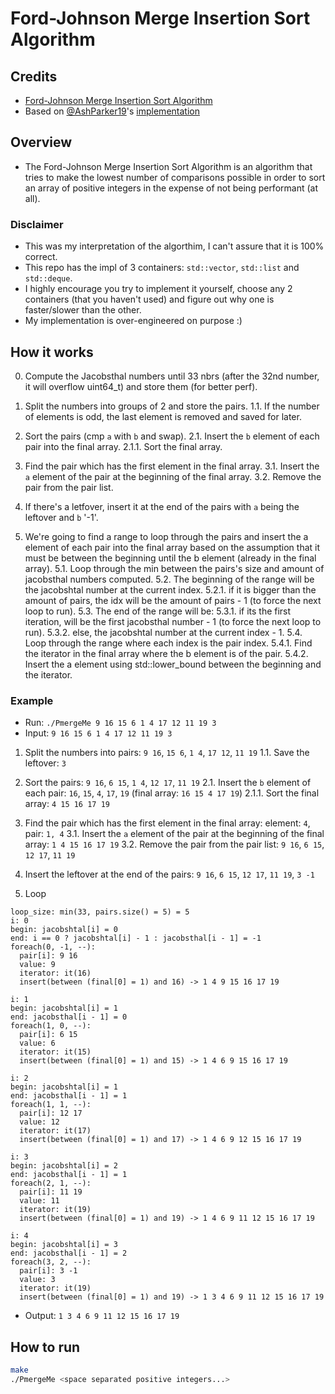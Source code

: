 # Ford-Johnson Merge Insertion Sort Algorithm

## Credits
- [Ford-Johnson Merge Insertion Sort Algorithm](https://en.wikipedia.org/wiki/Merge-insertion_sort)
- Based on [@AshParker19](https://github.com/AshParker19)'s [implementation](https://github.com/AshParker19/42_CPP_modules/tree/main/CPP_09/ex02)

## Overview
- The Ford-Johnson Merge Insertion Sort Algorithm is an algorithm that tries to make the lowest number of comparisons possible in order to sort an array of positive integers in the expense of not being performant (at all).

### Disclaimer

- This was my interpretation of the algorthim, I can't assure that it is 100% correct.
- This repo has the impl of 3 containers: `std::vector`, `std::list` and `std::deque`.
- I highly encourage you try to implement it yourself, choose any 2 containers (that you haven't used) and figure out why one is faster/slower than the other.
- My implementation is over-engineered on purpose :)

## How it works

0. Compute the Jacobsthal numbers until 33 nbrs (after the 32nd number, it will overflow uint64_t) and store them (for better perf).

1. Split the numbers into groups of 2 and store the pairs.
1.1. If the number of elements is odd, the last element is removed and saved for later.

2. Sort the pairs (cmp `a` with `b` and swap).
2.1. Insert the `b` element of each pair into the final array.
2.1.1. Sort the final array.

3. Find the pair which has the first element in the final array.
3.1. Insert the `a` element of the pair at the beginning of the final array.
3.2. Remove the pair from the pair list.

4. If there's a letfover, insert it at the end of the pairs with `a` being the leftover and `b` '-1'.

5. We're going to find a range to loop through the pairs and insert the a element of each pair into the final array based on the assumption that it must be between the beginning until the b element (already in the final array).
5.1. Loop through the min between the pairs's size and amount of jacobsthal numbers computed.
5.2. The beginning of the range will be the jacobshtal number at the current index.
5.2.1. if it is bigger than the amount of pairs, the idx will be the amount of pairs - 1 (to force the next loop to run).
5.3. The end of the range will be:
5.3.1. if its the first iteration, will be the first jacobsthal number - 1 (to force the next loop to run).
5.3.2. else, the jacobshtal number at the current index - 1.
5.4. Loop through the range where each index is the pair index.
5.4.1. Find the iterator in the final array where the b element is of the pair.
5.4.2. Insert the a element using std::lower_bound between the beginning and the iterator.

### Example

- Run: `./PmergeMe 9 16 15 6 1 4 17 12 11 19 3`
- Input: `9 16 15 6 1 4 17 12 11 19 3`

1. Split the numbers into pairs: `9 16`, `15 6`, `1 4`, `17 12`, `11 19`
1.1. Save the leftover: `3`

2. Sort the pairs: `9 16`, `6 15`, `1 4`, `12 17`, `11 19`
2.1. Insert the `b` element of each pair: `16`, `15`, `4`, `17`, `19` (final array: `16 15 4 17 19`)
2.1.1. Sort the final array: `4 15 16 17 19`

3. Find the pair which has the first element in the final array: element: `4`, pair: `1, 4`
3.1. Insert the `a` element of the pair at the beginning of the final array: `1 4 15 16 17 19`
3.2. Remove the pair from the pair list: `9 16`, `6 15`, `12 17`, `11 19`

4. Insert the leftover at the end of the pairs: `9 16`, `6 15`, `12 17`, `11 19`, `3 -1`

5. Loop
```
loop_size: min(33, pairs.size() = 5) = 5
i: 0
begin: jacobshtal[i] = 0
end: i == 0 ? jacobshtal[i] - 1 : jacobsthal[i - 1] = -1
foreach(0, -1, --):
  pair[i]: 9 16
  value: 9
  iterator: it(16)
  insert(between (final[0] = 1) and 16) -> 1 4 9 15 16 17 19

i: 1
begin: jacobshtal[i] = 1
end: jacobsthal[i - 1] = 0
foreach(1, 0, --):
  pair[i]: 6 15
  value: 6
  iterator: it(15)
  insert(between (final[0] = 1) and 15) -> 1 4 6 9 15 16 17 19

i: 2
begin: jacobshtal[i] = 1
end: jacobsthal[i - 1] = 1
foreach(1, 1, --):
  pair[i]: 12 17
  value: 12
  iterator: it(17)
  insert(between (final[0] = 1) and 17) -> 1 4 6 9 12 15 16 17 19

i: 3
begin: jacobshtal[i] = 2
end: jacobsthal[i - 1] = 1
foreach(2, 1, --):
  pair[i]: 11 19
  value: 11
  iterator: it(19)
  insert(between (final[0] = 1) and 19) -> 1 4 6 9 11 12 15 16 17 19

i: 4
begin: jacobshtal[i] = 3
end: jacobsthal[i - 1] = 2
foreach(3, 2, --):
  pair[i]: 3 -1
  value: 3
  iterator: it(19)
  insert(between (final[0] = 1) and 19) -> 1 3 4 6 9 11 12 15 16 17 19
```

- Output: `1 3 4 6 9 11 12 15 16 17 19`

## How to run

```bash
make
./PmergeMe <space separated positive integers...>
```
